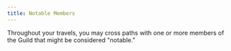 ```yaml
---
title: Notable Members
---
```

Throughout your travels, you may cross paths with one or more members of the Guild that might be considered "notable."
